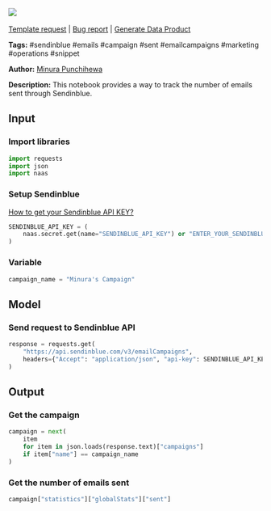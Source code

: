 <a href="https://app.naas.ai/user-redirect/naas/downloader?url=https://raw.githubusercontent.com/jupyter-naas/awesome-notebooks/master/Sendinblue/Sendinblue_Get_no_of_emails_sent.ipynb" target="_parent"><img src="https://naasai-public.s3.eu-west-3.amazonaws.com/Open_in_Naas_Lab.svg"/></a><br><br><a href="https://github.com/jupyter-naas/awesome-notebooks/issues/new?assignees=&labels=&template=template-request.md&title=Tool+-+Action+of+the+notebook+">Template request</a> | <a href="https://github.com/jupyter-naas/awesome-notebooks/issues/new?assignees=&labels=bug&template=bug_report.md&title=Sendinblue+-+Get+no+of+emails+sent:+Error+short+description">Bug report</a> | <a href="https://app.naas.ai/user-redirect/naas/downloader?url=https://raw.githubusercontent.com/jupyter-naas/awesome-notebooks/master/Naas/Naas_Start_data_product.ipynb" target="_parent">Generate Data Product</a>

**Tags:** #sendinblue #emails #campaign #sent #emailcampaigns #marketing #operations #snippet

**Author:** [Minura Punchihewa](https://www.linkedin.com/in/minurapunchihewa/)

**Description:** This notebook provides a way to track the number of emails sent through Sendinblue.

## Input

### Import libraries


```python
import requests
import json
import naas
```

### Setup Sendinblue
[How to get your Sendinblue API KEY?](https://developers.sendinblue.com/docs#:~:text=Generate%20your%20API%20key%20to,key%20%60api%2Dkey%60.)


```python
SENDINBLUE_API_KEY = (
    naas.secret.get(name="SENDINBLUE_API_KEY") or "ENTER_YOUR_SENDINBLUE_API_KEY"
)
```

### Variable


```python
campaign_name = "Minura's Campaign"
```

## Model

### Send request to Sendinblue API


```python
response = requests.get(
    "https://api.sendinblue.com/v3/emailCampaigns",
    headers={"Accept": "application/json", "api-key": SENDINBLUE_API_KEY},
)
```

## Output

### Get the campaign


```python
campaign = next(
    item
    for item in json.loads(response.text)["campaigns"]
    if item["name"] == campaign_name
)
```

### Get the number of emails sent


```python
campaign["statistics"]["globalStats"]["sent"]
```
